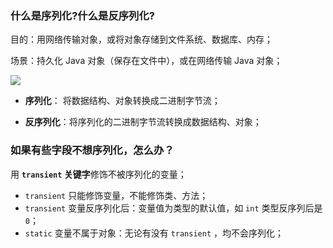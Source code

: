 ### 什么是序列化?什么是反序列化?

目的：用网络传输对象，或将对象存储到文件系统、数据库、内存；

场景：持久化 Java 对象（保存在文件中），或在网络传输 Java 对象；

![](https://my-blog-to-use.oss-cn-beijing.aliyuncs.com/2020-8/a478c74d-2c48-40ae-9374-87aacf05188c.png)

- **序列化**： 将数据结构、对象转换成二进制字节流；

- **反序列化**：将序列化的二进制字节流转换成数据结构、对象；

  

### 如果有些字段不想序列化，怎么办？

用 **`transient` 关键字**修饰不被序列化的变量；

- `transient` 只能修饰变量，不能修饰类、方法；
- `transient` 变量反序列化后：变量值为类型的默认值，如 `int` 类型反序列后是 `0`；
- `static` 变量不属于对象：无论有没有 `transient` ，均不会序列化；
